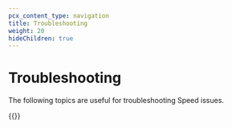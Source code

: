 ```yaml
---
pcx_content_type: navigation
title: Troubleshooting
weight: 20
hideChildren: true
---
```


# Troubleshooting

The following topics are useful for troubleshooting Speed issues.

{{<troubleshooting-list>}}